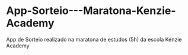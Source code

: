 # App-Sorteio---Maratona-Kenzie-Academy
App de Sorteio realizado na maratona de estudos (5h) da escola Kenzie Academy


